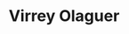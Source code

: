 ---
order: 8
thumbnail: /images/brokers-and-realtors/portfolio/virrey-olaguer/thumbnail.jpg
title: Virrey Olaguer
credit: BOOSARQ
slides:
  - image: /images/brokers-and-realtors/portfolio/virrey-olaguer/slide-1.jpg
    proportion: vertical
  - image: /images/brokers-and-realtors/portfolio/virrey-olaguer/slide-2.jpg
    proportion: vertical
  - image: /images/brokers-and-realtors/portfolio/virrey-olaguer/slide-3.jpg
    proportion: vertical
---